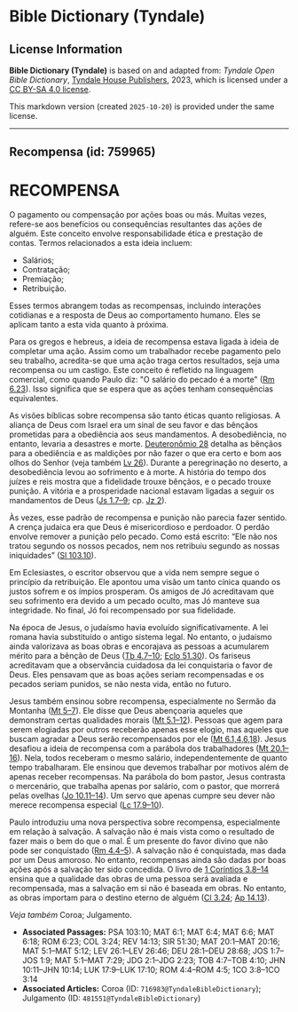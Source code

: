 # Bible Dictionary (Tyndale)

## License Information

**Bible Dictionary (Tyndale)** is based on and adapted from: _Tyndale Open Bible Dictionary_, [Tyndale House Publishers](https://tyndaleopenresources.com/), 2023, which is licensed under a [CC BY-SA 4.0 license](https://creativecommons.org/licenses/by-sa/4.0/legalcode.en).

This markdown version (created `2025-10-20`) is provided under the same license.



--------------------------------

## Recompensa (id: 759965)

RECOMPENSA
==========

O pagamento ou compensação por ações boas ou más. Muitas vezes, refere\-se aos benefícios ou consequências resultantes das ações de alguém. Este conceito envolve responsabilidade ética e prestação de contas. Termos relacionados a esta ideia incluem:

* Salários;
* Contratação;
* Premiação;
* Retribuição.

Esses termos abrangem todas as recompensas, incluindo interações cotidianas e a resposta de Deus ao comportamento humano. Eles se aplicam tanto a esta vida quanto à próxima.

Para os gregos e hebreus, a ideia de recompensa estava ligada à ideia de completar uma ação. Assim como um trabalhador recebe pagamento pelo seu trabalho, acredita\-se que uma ação traga certos resultados, seja uma recompensa ou um castigo. Este conceito é refletido na linguagem comercial, como quando Paulo diz: "O salário do pecado é a morte" ([Rm 6\.23](https://ref.ly/Rom6:23)). Isso significa que se espera que as ações tenham consequências equivalentes.

As visões bíblicas sobre recompensa são tanto éticas quanto religiosas. A aliança de Deus com Israel era um sinal de seu favor e das bênçãos prometidas para a obediência aos seus mandamentos. A desobediência, no entanto, levaria a desastres e morte. [Deuteronômio 28](https://ref.ly/Deut28:1-Deut28:68) detalha as bênçãos para a obediência e as maldições por não fazer o que era certo e bom aos olhos do Senhor (veja também [Lv 26](https://ref.ly/Lev26:1-Lev26:46)). Durante a peregrinação no deserto, a desobediência levou ao sofrimento e à morte. A história do tempo dos juízes e reis mostra que a fidelidade trouxe bênçãos, e o pecado trouxe punição. A vitória e a prosperidade nacional estavam ligadas a seguir os mandamentos de Deus ([Js 1\.7–9](https://ref.ly/Josh1:7-Josh1:9); cp. [Jz 2](https://ref.ly/Judg2:1-Judg2:23)).

Às vezes, esse padrão de recompensa e punição não parecia fazer sentido. A crença judaica era que Deus é misericordioso e perdoador. O perdão envolve remover a punição pelo pecado. Como está escrito: “Ele não nos tratou segundo os nossos pecados, nem nos retribuiu segundo as nossas iniquidades” ([Sl 103\.10](https://ref.ly/Ps103:10)).

Em Eclesiastes, o escritor observou que a vida nem sempre segue o princípio da retribuição. Ele apontou uma visão um tanto cínica quando os justos sofrem e os ímpios prosperam. Os amigos de Jó acreditavam que seu sofrimento era devido a um pecado oculto, mas Jó manteve sua integridade. No final, Jó foi recompensado por sua fidelidade.

Na época de Jesus, o judaísmo havia evoluído significativamente. A lei romana havia substituído o antigo sistema legal. No entanto, o judaísmo ainda valorizava as boas obras e encorajava as pessoas a acumularem mérito para a bênção de Deus ([Tb 4\.7–10](https://ref.ly/Tob4:7-Tob4:10); [Eclo 51\.30](https://ref.ly/Sir51:30)). Os fariseus acreditavam que a observância cuidadosa da lei conquistaria o favor de Deus. Eles pensavam que as boas ações seriam recompensadas e os pecados seriam punidos, se não nesta vida, então no futuro.

Jesus também ensinou sobre recompensa, especialmente no Sermão da Montanha ([Mt 5–7](https://ref.ly/Matt5:1-Matt7:29)). Ele disse que Deus abençoaria aqueles que demonstram certas qualidades morais ([Mt 5\.1–12](https://ref.ly/Matt5:1-Matt5:12)). Pessoas que agem para serem elogiadas por outros receberão apenas esse elogio, mas aqueles que buscam agradar a Deus serão recompensados por ele ([Mt 6\.1,4,6,18](https://ref.ly/Matt6:1)). Jesus desafiou a ideia de recompensa com a parábola dos trabalhadores ([Mt 20\.1–16](https://ref.ly/Matt20:1-Matt20:16)). Nela, todos receberam o mesmo salário, independentemente de quanto tempo trabalharam. Ele ensinou que devemos trabalhar por motivos além de apenas receber recompensas. Na parábola do bom pastor, Jesus contrasta o mercenário, que trabalha apenas por salário, com o pastor, que morrerá pelas ovelhas ([Jo 10\.11–14](https://ref.ly/John10:11-John10:14)). Um servo que apenas cumpre seu dever não merece recompensa especial ([Lc 17\.9–10](https://ref.ly/Luke17:9-Luke17:10)).

Paulo introduziu uma nova perspectiva sobre recompensa, especialmente em relação à salvação. A salvação não é mais vista como o resultado de fazer mais o bem do que o mal. É um presente do favor divino que não pode ser conquistado ([Rm 4\.4–5](https://ref.ly/Rom4:4-Rom4:5)). A salvação não é conquistada, mas dada por um Deus amoroso. No entanto, recompensas ainda são dadas por boas ações após a salvação ter sido concedida. O livro de [1 Coríntios 3\.8–14](https://ref.ly/1Cor3:8-1Cor3:14) ensina que a qualidade das obras de uma pessoa será avaliada e recompensada, mas a salvação em si não é baseada em obras. No entanto, as obras importam para o destino eterno de alguém ([Cl 3\.24](https://ref.ly/Col3:24); [Ap 14\.13](https://ref.ly/Rev14:13)).

*Veja também* Coroa; Julgamento.

* **Associated Passages:** PSA 103:10; MAT 6:1; MAT 6:4; MAT 6:6; MAT 6:18; ROM 6:23; COL 3:24; REV 14:13; SIR 51:30; MAT 20:1–MAT 20:16; MAT 5:1–MAT 5:12; LEV 26:1–LEV 26:46; DEU 28:1–DEU 28:68; JOS 1:7–JOS 1:9; MAT 5:1–MAT 7:29; JDG 2:1–JDG 2:23; TOB 4:7–TOB 4:10; JHN 10:11–JHN 10:14; LUK 17:9–LUK 17:10; ROM 4:4–ROM 4:5; 1CO 3:8–1CO 3:14
* **Associated Articles:** Coroa (ID: `716983@TyndaleBibleDictionary`); Julgamento (ID: `481551@TyndaleBibleDictionary`)


